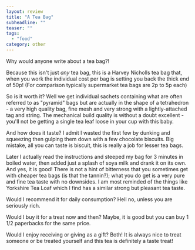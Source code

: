 ```yaml
---
layout: review
title: "A Tea Bag"
subheadline: ""
teaser: ""
tags:
  - "food"
category: other
---
```


Why would anyone write about a tea bag?!

Because this isn't just *any* tea bag, this is a Harvey Nicholls tea bag that, when you work the individual cost per bag is setting you back the
thick end of 50p! (For comparison typically supermarket tea bags are 2p to 5p each)

So is it worth it? Well we get individual sachets containing what are often referred to as "pyramid" bags but are actually in
the shape of a tetrahedron - a very high quality bag, fine mesh and very strong with a lightly-attached tag and string. 
The mechanical build quality is without a doubt excellent - you'll not be getting a single tea leaf loose in your cup with this baby.

And how does it taste? I admit I wasted the first few by dunking and squeezing then gulping them down with a few chocolate biscuits.
Big mistake, all you can taste is biscuit, this is really a job for lesser tea bags.

Later I actually read the instructions and steeped my bag for 3 minutes in boiled water, then added just a splash of
soya milk and drank it on its own. And yes, it is good! There is not a hint of bitterness that you sometimes get with
cheaper tea bags (is that the tannin?); what you do get is a very pure and fine tea taste with no downsides. I am most
reminded of the things like Yorkshire Tea Loaf which I find has a similar strong but pleasant tea taste.

Would I recommend it for daily consumption? Hell no, unless you are seriously rich.

Would I buy it for a treat now and then? Maybe, it is good but you can buy 1 1/2 paperbacks for the same price.

Would I enjoy receiving or giving as a gift? Both! It is always nice to treat someone or be treated yourself and this
tea is definitely a taste treat!
